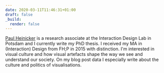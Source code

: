 ```yaml
---
date: 2020-03-11T11:46:31+01:00
draft: false
_build:
  render: false
---
```


<a href="http://paulheinicker.com/" rel="author">Paul Heinicker</a> is a research associate at the Interaction Design Lab in Potsdam and I currently write my PhD thesis. I received my MA in (Interaction) Design from FH;P in 2015 with distinction. I'm interested in visual culture and how visual artefacts shape the way we see and understand our society. On my blog post data I especially write about the culture and politics of visualisations.
